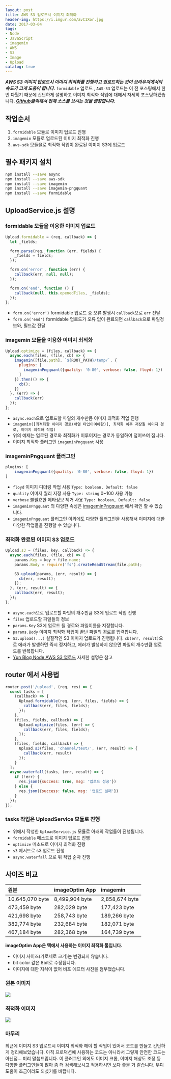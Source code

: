 ```yaml
---
layout: post
title: AWS S3 업로드시 이미지 최적화
header-img: https://i.imgur.com/avC1Xor.jpg
date: 2017-03-04
tags: 
- Node
- JavaScript
- imagemin
- AWS
- S3
- Image
- Upload
catalog: true
---
```

***AWS S3 이미지 업로드시 이미지 최적화를 진행하고 업로드하는 것이 브라우저에서의 속도가 크게 도움이 됩니다.*** `formidable` 업로드 , `AWS-S3` 업로드는 이 전 포스팅에서 한번 다뤘기 때문에 간단하게 설명하고 이미지 최적화 적업에 대해서 자세히 포스팅하겠습니다.
***[Github](https://github.com/cheese10yun/node-aws-s3-Image-optimization)클릭해서 전체 소스를 보시는 것을 권장합니다.***

## 작업순서
1. `formidable` 모듈로 이미지 업로드 진행
2. `imagemin` 모듈로 업로드된 이미지 최적화 진행
3. `aws-sdk` 모듈을로 최적화 작업이 완료된 이미지 S3에 업로드

## 필수 패키지 설치
```bash
npm install --save async
npm install --save aws-sdk
npm install --save imagemin
npm install --save imagemin-pngquant
npm install --save formidable
```


## UploadService.js 설명

### formidable 모듈을 이용한 이미지 업로드
```javascript
Upload.formidable = (req, callback) => {
  let _fields;

  form.parse(req, function (err, fields) {
    _fields = fields;
  });

  form.on('error', function (err) {
    callback(err, null, null);
  });

  form.on('end', function () {
    callback(null, this.openedFiles, _fields);
  });
};
```

* `form.on('error')` formidable 업로드 중 오류 발생시 `callback`으로 `err` 전달
* `form.on('end')` formidable 업로드가 오류 없이 완료되면 `callback`으로 파일정보와, 필드값 전달

### imagemin 모듈을 이용한 이미지 최적화
```javascript
Upload.optimize = (files, callback) => {
  async.each(files, (file, cb) => {
    imagemin([file.path], `${ROOT_PATH}/temp/`, {
      plugins: [
        imageminPngquant({quality: '0-80', verbose: false, floyd: 1})
      ]
    }).then(() => {
      cb();
    })
  }, (err) => {
    callback(err)
  });
};
```

* `async.each`으로 업로드할 파일의 개수만큼 이미지 최적화 적업 진행
* `imagemin([최적화할 이미지 경로(배열 타입이여야함)], 최적화 이후 저장될 이미지 경로, 이미지 최적화 작업)`
* 위의 예제는 업로된 경로와 최적화가 이루어지는 경로가 동일하여 덮어쓰여 집니다.
* 이미지 최적화 플러그인 `imageminPngquant` 사용

### imageminPngquant 플러그인

```javascript
plugins: [
	imageminPngquant({quality: '0-80', verbose: false, floyd: 1})
]
```
* `floyd` 이미지 디더링 작업 사용 `Type: boolean, Default: false`
* `quality` 이미지 퀄리 지정 사용 `Type: string` 0~100 사용 가능
* `verbose` 불필효한 메타정보 제거 사용 `Type: boolean, Default: false`
* `imageminPngquant` 의 다양한 속성은 [imageminPngquant](https://www.npmjs.com/package/imagemin-pngquant) 에서 확인 할 수 있습니다.
* `imageminPngquant` 플러그인 이외에도 다양한 플러그인을 사용해서 이미지에 대한 다양한 작업들을 진행할 수 있습니다.

### 최적화 완료된 이미지 S3 업로드

```javascript
Upload.s3 = (files, key, callback) => {
  async.each(files, (file, cb) => {
    params.Key = key + file.name;
    params.Body = require('fs').createReadStream(file.path);

    S3.upload(params, (err, result) => {
      cb(err, result);
    });
  }, (err, result) => {
    callback(err, result);
  });
};
```

* `async.each`으로 업로드할 파잇의 개수만큼 S3에 업로드 작업 진행
* `files` 업로드할 파일들의 정보
* `params.Key` S3에 업로드 될 경로와 파일이름을 지정합니다.
* `params.Body` 이미지 최적화 작업이 끝난 파일의 경로를 입력합니다.
* `S3.upload(...)` 실질적인 S3 이미지 업로드가 진행됩니다. `cb(err, result)`으로 에러가 발생하면 즉시 정지하고, 에러가 발생하지 않으면 파일의 개수만큼 업로드를 반복합니다.
* [Yun Blog Node AWS S3 업로드](https://cheese10yun.github.io/Node-AWS-S3-Upload) 자세한 설명은 참고


## router 에서 사용법
```javascript
router.post('/upload', (req, res) => {
  const tasks = [
    (callback) => {
      Upload.formidable(req, (err, files, fields) => {
        callback(err, files, fields);
      });
    },
    (files, fields, callback) => {
      Upload.optimize(files, (err) => {
        callback(err, files, fields);
      });
    },
    (files, fields, callback) => {
      Upload.s3(files, 'channel/test/', (err, result) => {
        callback(err, result)
      });
    }
  ];
  async.waterfall(tasks, (err, result) => {
    if (!err) {
      res.json({success: true, msg: '업로드 성공'})
    } else {
      res.json({success: false, msg: '업로드 실패'})
    }
  });
});
```

### tasks 작업은 UploadService 모듈로 진행

* 위에서 작성한 `UploadService.js` 모듈로 아래의 작업들이 진행됩니다.
* `formidable` 메소드로 이미지 업로드 진행
* `optimize` 메소드로 이미지 최적화 진행
* `s3` 메서드로 s3 업로드 진행
* `async.waterfall` 으로 위 작업 순차 진행


## 사이즈 비교

원본              | imageOptim App | imagemin
:-------------- | :------------- | :-------------
10,645,070 byte | 8,499,904 byte | 2,858,674 byte |
473,459 byte    | 282,029 byte   | 177,423 byte   |
421,698 byte    | 258,743 byte   | 189,266 byte   |
382,774 byte    | 232,684 byte   | 182,071 byte   |
467,184 byte    | 282,368 byte   | 164,739 byte   |

**imageOptim App은 맥에서 사용하는 이미지 최적화 툴입니다.**

* 이미지 사이즈(가로세로 크기)는 변경되지 않습니다.
* bit color 값은 8bit로 수정됩니다.
* 이미지에 대한 지식이 없어 비포 에프터 사진을 첨부했습니다.

### 원본 이미지
![](http://i.imgur.com/mx9UTs2.png)

### 최적화 이미지
![](http://i.imgur.com/4pEMLxw.png)

### 마무리

최근에 이미지 S3 업로드시 이미지 최적화 해야 할 작업이 있어서 코드를 만들고 간단하게 정리해보았습니다. 아직 프로덕션에 사용하는 코드는 아니라서 그렇게 안전한 코드는 아닌점... 미리 말씀드립니다. 이 플러그인 외에도 이미지 크롭, 이미지 해상도 조정 등 다양한 플러그인들이 많아 좀 더 검색해보시고 적용하시면 보다 좋을 거 같습니다. 부디 도움이 조금이라도 되셨기를 바랍니다.
